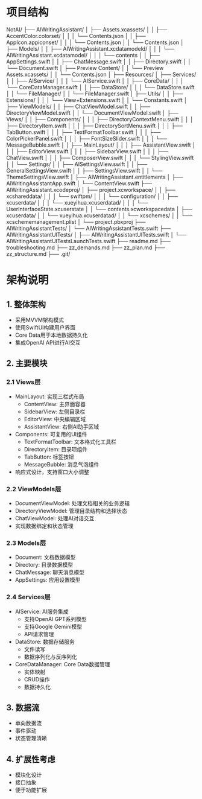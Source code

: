 # 项目结构
NotAI/
├── AIWritingAssistant/ 
│   ├── Assets.xcassets/ 
│   │   ├── AccentColor.colorset/ 
│   │   │   └── Contents.json 
│   │   ├── AppIcon.appiconset/ 
│   │   │   └── Contents.json 
│   │   └── Contents.json 
│   ├── Models/ 
│   │   ├── AIWritingAssistant.xcdatamodeld/ 
│   │   │   └── AIWritingAssistant.xcdatamodel/ 
│   │   │       └── contents 
│   │   ├── AppSettings.swift 
│   │   ├── ChatMessage.swift 
│   │   ├── Directory.swift 
│   │   └── Document.swift 
│   ├── Preview Content/ 
│   │   └── Preview Assets.xcassets/ 
│   │       └── Contents.json 
│   ├── Resources/ 
│   ├── Services/ 
│   │   ├── AIService/ 
│   │   │   └── AIService.swift 
│   │   ├── CoreData/ 
│   │   │   └── CoreDataManager.swift 
│   │   ├── DataStore/ 
│   │   │   └── DataStore.swift 
│   │   └── FileManager/ 
│   │       └── FileManager.swift 
│   ├── Utils/ 
│   │   ├── Extensions/ 
│   │   │   └── View+Extensions.swift 
│   │   └── Constants.swift 
│   ├── ViewModels/ 
│   │   ├── ChatViewModel.swift 
│   │   ├── DirectoryViewModel.swift 
│   │   └── DocumentViewModel.swift 
│   ├── Views/ 
│   │   ├── Components/ 
│   │   │   ├── DirectoryContextMenu.swift 
│   │   │   ├── DirectoryItem.swift 
│   │   │   ├── DirectorySortMenu.swift 
│   │   │   ├── TabButton.swift 
│   │   │   ├── TextFormatToolbar.swift 
│   │   │   ├── ColorPickerPanel.swift 
│   │   │   ├── FontSizeSlider.swift 
│   │   │   └── MessageBubble.swift 
│   │   ├── MainLayout/ 
│   │   │   ├── AssistantView.swift 
│   │   │   ├── EditorView.swift 
│   │   │   ├── SidebarView.swift 
│   │   │   ├── ChatView.swift 
│   │   │   ├── ComposerView.swift 
│   │   │   └── StylingView.swift 
│   │   └── Settings/ 
│   │       ├── AISettingsView.swift 
│   │       ├── GeneralSettingsView.swift 
│   │       ├── SettingsView.swift 
│   │       └── ThemeSettingsView.swift 
│   ├── AIWritingAssistant.entitlements 
│   ├── AIWritingAssistantApp.swift 
│   └── ContentView.swift 
├── AIWritingAssistant.xcodeproj/ 
│   ├── project.xcworkspace/ 
│   │   ├── xcshareddata/ 
│   │   │   └── swiftpm/ 
│   │   │       └── configuration/ 
│   │   ├── xcuserdata/ 
│   │   │   └── xueyihua.xcuserdatad/ 
│   │   │       └── UserInterfaceState.xcuserstate 
│   │   └── contents.xcworkspacedata 
│   ├── xcuserdata/ 
│   │   └── xueyihua.xcuserdatad/ 
│   │       └── xcschemes/ 
│   │           └── xcschememanagement.plist 
│   └── project.pbxproj 
├── AIWritingAssistantTests/ 
│   └── AIWritingAssistantTests.swift 
├── AIWritingAssistantUITests/ 
│   ├── AIWritingAssistantUITests.swift 
│   └── AIWritingAssistantUITestsLaunchTests.swift 
├── readme.md 
├── troubleshooting.md 
├── zz_demands.md 
├── zz_plan.md 
├── zz_structure.md 
├── .git/ 





# 架构说明

## 1. 整体架构
- 采用MVVM架构模式
- 使用SwiftUI构建用户界面
- Core Data用于本地数据持久化
- 集成OpenAI API进行AI交互

## 2. 主要模块
### 2.1 Views层
- MainLayout: 实现三栏式布局
  - ContentView: 主界面容器
  - SidebarView: 左侧目录栏
  - EditorView: 中央编辑区域
  - AssistantView: 右侧AI助手区域
- Components: 可复用的UI组件
  - TextFormatToolbar: 文本格式化工具栏
  - DirectoryItem: 目录项组件
  - TabButton: 标签按钮
  - MessageBubble: 消息气泡组件
- 响应式设计，支持窗口大小调整

### 2.2 ViewModels层
- DocumentViewModel: 处理文档相关的业务逻辑
- DirectoryViewModel: 管理目录结构和选择状态
- ChatViewModel: 处理AI对话交互
- 实现数据绑定和状态管理

### 2.3 Models层
- Document: 文档数据模型
- Directory: 目录数据模型
- ChatMessage: 聊天消息模型
- AppSettings: 应用设置模型

### 2.4 Services层
- AIService: AI服务集成
  - 支持OpenAI GPT系列模型
  - 支持Google Gemini模型
  - API请求管理
- DataStore: 数据存储服务
  - 文件读写
  - 数据序列化与反序列化
- CoreDataManager: Core Data数据管理
  - 实体映射
  - CRUD操作
  - 数据持久化

## 3. 数据流
- 单向数据流
- 事件驱动
- 状态管理清晰

## 4. 扩展性考虑
- 模块化设计
- 接口抽象
- 便于功能扩展
